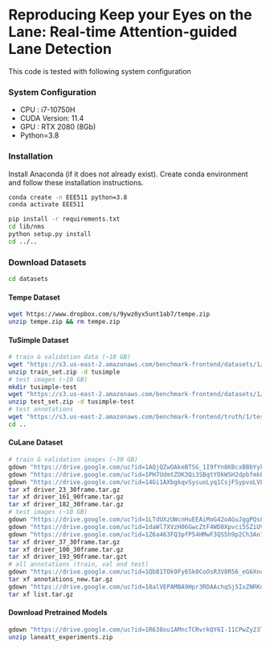 # Reproducing Keep your Eyes on the Lane: Real-time Attention-guided Lane Detection


This code is tested with following system configuration
### System Configuration
- CPU : i7-10750H 
- CUDA Version: 11.4
- GPU : RTX 2080 (8Gb)
- Python=3.8

### Installation
Install Anaconda (if it does not already exist). Create conda environment and follow these installation instructions.



```bash
conda create -n EEE511 python=3.8
conda activate EEE511
```
```bash
pip install -r requirements.txt
cd lib/nms
python setup.py install
cd ../..
```
### Download Datasets
```bash
cd datasets
```
#### Tempe Dataset
```bash
wget https://www.dropbox.com/s/9ywz0yx5unt1ab7/tempe.zip
unzip tempe.zip && rm tempe.zip
```
#### TuSimple Dataset
```bash
# train & validation data (~10 GB)
wget "https://s3.us-east-2.amazonaws.com/benchmark-frontend/datasets/1/train_set.zip"
unzip train_set.zip -d tusimple
# test images (~10 GB)
mkdir tusimple-test
wget "https://s3.us-east-2.amazonaws.com/benchmark-frontend/datasets/1/test_set.zip"
unzip test_set.zip -d tusimple-test
# test annotations
wget "https://s3.us-east-2.amazonaws.com/benchmark-frontend/truth/1/test_label.json" -P tusimple-test/
cd ..
```

#### CuLane Dataset
```bash
# train & validation images (~30 GB)
gdown "https://drive.google.com/uc?id=1AQjQZwOAkeBTSG_1I9fYn8KBcxBBbYyk"
gdown "https://drive.google.com/uc?id=1PH7UdmtZOK3Qi3SBqtYOkWSH2dpbfmkL"
gdown "https://drive.google.com/uc?id=14Gi1AXbgkqvSysuoLyq1CsjFSypvoLVL"
tar xf driver_23_30frame.tar.gz
tar xf driver_161_90frame.tar.gz
tar xf driver_182_30frame.tar.gz
# test images (~10 GB)
gdown "https://drive.google.com/uc?id=1LTdUXzUWcnHuEEAiMoG42oAGuJggPQs8"
gdown "https://drive.google.com/uc?id=1daWl7XVzH06GwcZtF4WD8Xpvci5SZiUV"
gdown "https://drive.google.com/uc?id=1Z6a463FQ3pfP54HMwF3QS5h9p2Ch3An7"
tar xf driver_37_30frame.tar.gz
tar xf driver_100_30frame.tar.gz
tar xf driver_193_90frame.tar.gzt
# all annotations (train, val and test)
gdown "https://drive.google.com/uc?id=1QbB1TOk9Fy6Sk0CoOsR3V8R56_eG6Xnu"
tar xf annotations_new.tar.gz
gdown "https://drive.google.com/uc?id=18alVEPAMBA9Hpr3RDAAchqSj5IxZNRKd"
tar xf list.tar.gz
```

#### Download Pretrained Models
```bash
gdown "https://drive.google.com/uc?id=1R638ou1AMncTCRvrkQY6I-11CPwZy23T" # main experiments on TuSimple, CULane and LLAMAS (1.3 GB)
unzip laneatt_experiments.zip
```
